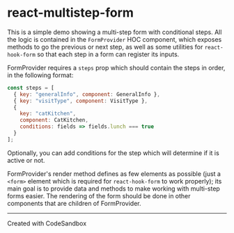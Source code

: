 # react-multistep-form

This is a simple demo showing a multi-step form with conditional steps. All the logic is contained in the `FormProvider` HOC component, which exposes methods to go the previous or next step, as well as some utilities for `react-hook-form` so that each step in a form can register its inputs.

FormProvider requires a `steps` prop which should contain the steps in order, in the following format:

```js
const steps = [
  { key: "generalInfo", component: GeneralInfo },
  { key: "visitType", component: VisitType },
  {
    key: "catKitchen",
    component: CatKitchen,
    conditions: fields => fields.lunch === true
  }
];
```

Optionally, you can add conditions for the step which will determine if it is active or not.

FormProvider's render method defines as few elements as possible (just a `<form>` element which is required for `react-hook-form` to work properly); its main goal is to provide data and methods to make working with multi-step forms easier. The rendering of the form should be done in other components that are children of FormProvider.

---

Created with CodeSandbox

